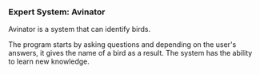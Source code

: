 
<h3>Expert System: Avinator</h3>

<p>Avinator is a system that can identify birds.</p>

<p>The program starts by asking questions and depending on the user's answers, it gives the name of a bird as a result. The system has the ability to learn new knowledge.</p>

